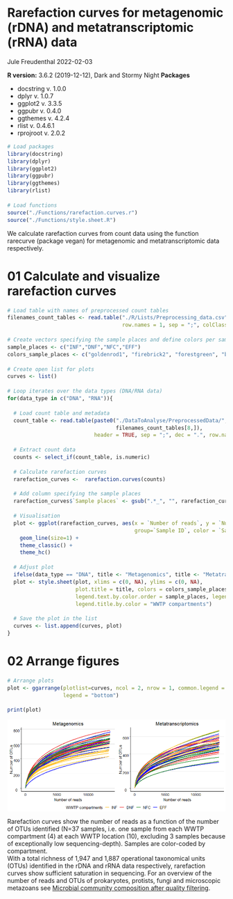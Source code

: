 Rarefaction curves for metagenomic (rDNA) and metatranscriptomic (rRNA)
data
================
Jule Freudenthal
2022-02-03

**R version:** 3.6.2 (2019-12-12), Dark and Stormy Night **Packages**

-   docstring v. 1.0.0
-   dplyr v. 1.0.7  
-   ggplot2 v. 3.3.5  
-   ggpubr v. 0.4.0  
-   ggthemes v. 4.2.4  
-   rlist v. 0.4.6.1
-   rprojroot v. 2.0.2

``` r
# Load packages
library(docstring)
library(dplyr)
library(ggplot2)
library(ggpubr)
library(ggthemes) 
library(rlist)

# Load functions
source("./Functions/rarefaction.curves.r")
source("./Functions/style.sheet.R")
```

We calculate rarefaction curves from count data using the function
rarecurve (package vegan) for metagenomic and metatranscriptomic data
respectively.

# 01 Calculate and visualize rarefaction curves

``` r
# Load table with names of preprocessed count tables
filenames_count_tables <- read.table("./R/Lists/Preprocessing_data.csv", header = TRUE, 
                                     row.names = 1, sep = ";", colClasses = "character")

# Create vectors specifying the sample places and define colors per sample place
sample_places <- c("INF","DNF","NFC","EFF")
colors_sample_places <- c("goldenrod1", "firebrick2", "forestgreen", "blue")

# Create open list for plots
curves <- list()

# Loop iterates over the data types (DNA/RNA data)
for(data_type in c("DNA", "RNA")){
  
  # Load count table and metadata
  count_table <- read.table(paste0("./DataToAnalyse/PreprocessedData/", data_type, "_" , 
                                   filenames_count_tables[8,]), 
                            header = TRUE, sep = ";", dec = ".", row.names = 1)

  # Extract count data 
  counts <- select_if(count_table, is.numeric)

  # Calculate rarefaction curves
  rarefaction_curves <-  rarefaction.curves(counts)
  
  # Add column specifying the sample places
  rarefaction_curves$`Sample places` <- gsub(".*_", "", rarefaction_curves$`Sample ID`)
  
  # Visualisation
  plot <- ggplot(rarefaction_curves, aes(x = `Number of reads`, y = `Number of OTUs`, 
                                         group=`Sample ID`, color = `Sample places`)) +
    geom_line(size=1) +
    theme_classic() +
    theme_hc() 

  # Adjust plot
  ifelse(data_type == "DNA", title <- "Metagenomics", title <- "Metatranscriptomics")
  plot <- style.sheet(plot, xlims = c(0, NA), ylims = c(0, NA),
                      plot.title = title, colors = colors_sample_places, 
                      legend.text.by.color.order = sample_places, legend.position = "bottom",
                      legend.title.by.color = "WWTP compartments")

  # Save the plot in the list
  curves <- list.append(curves, plot)
}
```

# 02 Arrange figures

``` r
# Arrange plots
plot <- ggarrange(plotlist=curves, ncol = 2, nrow = 1, common.legend = TRUE, 
                  legend = "bottom")

print(plot)
```

<img src="04_RarefactionCurves_files/figure-gfm/unnamed-chunk-4-1.png" style="display: block; margin: auto;" />

Rarefaction curves show the number of reads as a function of the number
of OTUs identified (N=37 samples, i.e. one sample from each WWTP
compartment (4) at each WWTP location (10), excluding 3 samples because
of exceptionally low sequencing-depth). Samples are color-coded by
compartment.  
With a total richness of 1,947 and 1,887 operational taxonomical units
(OTUs) identified in the rDNA and rRNA data respectively, rarefaction
curves show sufficient saturation in sequencing. For an overview of the
number of reads and OTUs of prokaryotes, protists, fungi and microscopic
metazoans see [Microbial community composition after quality
filtering](05_OverviewCommunityComposition.md).
